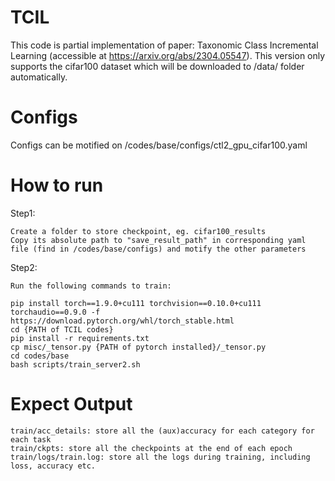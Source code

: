 # TCIL

This code is partial implementation of paper: Taxonomic Class Incremental Learning (accessible at https://arxiv.org/abs/2304.05547). This version only supports the cifar100 dataset which will be downloaded to /data/ folder automatically.


# Configs

Configs can be motified on /codes/base/configs/ctl2_gpu_cifar100.yaml

# How to run

Step1:

    Create a folder to store checkpoint, eg. cifar100_results
    Copy its absolute path to "save_result_path" in corresponding yaml file (find in /codes/base/configs) and motify the other parameters

Step2:

    Run the following commands to train:
    
    pip install torch==1.9.0+cu111 torchvision==0.10.0+cu111 torchaudio==0.9.0 -f https://download.pytorch.org/whl/torch_stable.html
    cd {PATH of TCIL codes}
    pip install -r requirements.txt
    cp misc/_tensor.py {PATH of pytorch installed}/_tensor.py
    cd codes/base
    bash scripts/train_server2.sh

# Expect Output

    train/acc_details: store all the (aux)accuracy for each category for each task
    train/ckpts: store all the checkpoints at the end of each epoch
    train/logs/train.log: store all the logs during training, including loss, accuracy etc.
    

